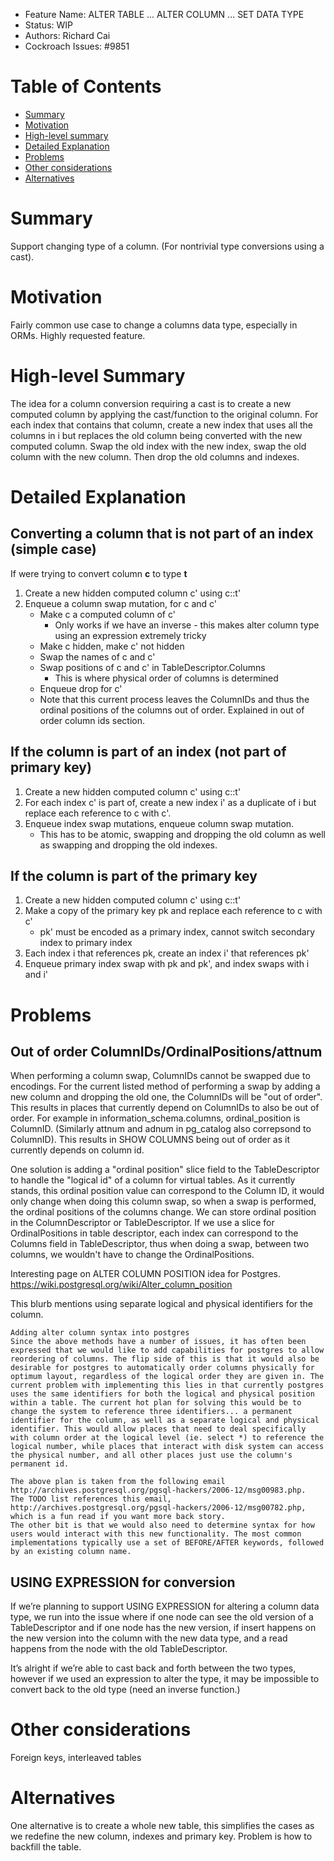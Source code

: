 - Feature Name: ALTER TABLE ... ALTER COLUMN ... SET DATA TYPE
- Status: WIP
- Authors: Richard Cai
- Cockroach Issues: #9851

# Table of Contents
- [Summary](#summary)
- [Motivation](#motivation)
- [High-level summary](#high-level-summary)
- [Detailed Explanation](#detailed-explanation)
- [Problems](#Problems)
- [Other considerations](#Other-considerations)
- [Alternatives](#alternatives)

# Summary
Support changing type of a column. (For nontrivial type conversions using a cast).

# Motivation
Fairly common use case to change a columns data type, especially in ORMs. Highly requested feature.

# High-level Summary
The idea for a column conversion requiring a cast is to create a new computed column by applying the cast/function to the original column. For each index that contains that column, create a new index that uses all the columns in i but replaces the old column being converted with the new computed column. Swap the old index with the new index, swap the old column with the new column. Then drop the old columns and indexes.

# Detailed Explanation
## Converting a column that is not part of an index (simple case)
If were trying to convert column **c** to type **t**
1. Create a new hidden computed column c' using c::t'
2. Enqueue a column swap mutation, for c and c'
    - Make c a computed column of c'
        - Only works if we have an inverse - this makes alter column type using an expression extremely tricky
    - Make c hidden, make c' not hidden
    - Swap the names of c and c'
    - Swap positions of c and c' in TableDescriptor.Columns
        - This is where physical order of columns is determined
    - Enqueue drop for c'
    - Note that this current process leaves the ColumnIDs and thus the ordinal positions of the columns out of order. Explained in out of order column ids section.

## If the column is part of an index (not part of primary key)
1. Create a new hidden computed column c' using c::t'
2. For each index c' is part of, create a new index i' as a duplicate of i but replace each reference to c with c'.
3. Enqueue index swap mutations, enqueue column swap mutation. 
    - This has to be atomic, swapping and dropping the old column as well as swapping and dropping the old indexes.

## If the column is part of the primary key
1. Create a new hidden computed column c' using c::t'
2. Make a copy of the primary key pk and replace each reference to c with c'
    - pk' must be encoded as a primary index, cannot switch secondary index to primary index
3. Each index i that references pk, create an index i' that references pk'
5. Enqueue primary index swap with pk and pk', and index swaps with i and i'



# Problems
## Out of order ColumnIDs/OrdinalPositions/attnum
When performing a column swap, ColumnIDs cannot be swapped due to encodings. For the current listed method of performing a swap by adding a new column and dropping the old one, the ColumnIDs will be "out of order". This results in places that currently depend on ColumnIDs to also be out of order. For example in information_schema.columns, ordinal_position is ColumnID. (Similarly attnum and adnum in pg_catalog also correpsond to ColumnID).
This results in SHOW COLUMNS being out of order as it currently depends on column id. 

One solution is adding a "ordinal position" slice field to the TableDescriptor to handle the "logical id" of a column for virtual tables. As it currently stands, this ordinal position value can correspond to the Column ID, it would only change when doing this column swap, so when a swap is performed, the ordinal positions of the columns change. We can store ordinal position in the ColumnDescriptor or TableDescriptor. If we use a slice for OrdinalPositions in table descriptor, each index can correspond to the Columns field in TableDescriptor, thus when doing a swap, between two columns, we wouldn't have to change the OrdinalPositions.

Interesting page on ALTER COLUMN POSITION idea for Postgres.
https://wiki.postgresql.org/wiki/Alter_column_position

This blurb mentions using separate logical and physical identifiers for the column.
```
Adding alter column syntax into postgres
Since the above methods have a number of issues, it has often been expressed that we would like to add capabilities for postgres to allow reordering of columns. The flip side of this is that it would also be desirable for postgres to automatically order columns physically for optimum layout, regardless of the logical order they are given in. The current problem with implementing this lies in that currently postgres uses the same identifiers for both the logical and physical position within a table. The current hot plan for solving this would be to change the system to reference three identifiers... a permanent identifier for the column, as well as a separate logical and physical identifier. This would allow places that need to deal specifically with column order at the logical level (ie. select *) to reference the logical number, while places that interact with disk system can access the physical number, and all other places just use the column's permanent id.

The above plan is taken from the following email http://archives.postgresql.org/pgsql-hackers/2006-12/msg00983.php.
The TODO list references this email, http://archives.postgresql.org/pgsql-hackers/2006-12/msg00782.php, which is a fun read if you want more back story.
The other bit is that we would also need to determine syntax for how users would interact with this new functionality. The most common implementations typically use a set of BEFORE/AFTER keywords, followed by an existing column name.
```
## USING EXPRESSION for conversion
If we’re planning to support USING EXPRESSION for altering a column data type, we run into the issue where if one node can see the old version of a TableDescriptor and if one node has the new version, if insert happens on the new version into the column with the new data type, and a read happens from the node with the old TableDescriptor.

It’s alright if we’re able to cast back and forth between the two types, however if we used an expression to alter the type, it may be impossible to convert back to the old type (need an inverse function.)

# Other considerations
Foreign keys, interleaved tables

# Alternatives
One alternative is to create a whole new table, this simplifies the cases as we redefine the new column, indexes and primary key.
Problem is how to backfill the table.